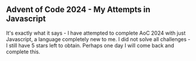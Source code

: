 ## Advent of Code 2024 - My Attempts in Javascript
It's exactly what it says - I have attempted to complete AoC 2024 with just Javascript, a language completely new to me. I did not solve all challenges - I still have 5 stars left to obtain. Perhaps one day I will come back and complete this. 
